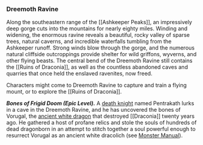 ### Dreemoth Ravine

Along the southeastern range of the [[Ashkeeper Peaks]], an impressively deep gorge cuts into the mountains for nearly eighty miles. Winding and widening, the enormous ravine reveals a beautiful, rocky valley of sparse trees, natural caverns, and incredible waterfalls tumbling from the Ashkeeper runoff. Strong winds blow through the gorge, and the numerous natural cliffside outcroppings provide shelter for wild griffons, wyverns, and other flying beasts. The central bend of the Dreemoth Ravine still contains the [[Ruins of Draconia]], as well as the countless abandoned caves and quarries that once held the enslaved ravenites, now freed.

Characters might come to Dreemoth Ravine to capture and train a flying mount, or to explore the [[Ruins of Draconia]].

_**Bones of Frigid Doom (Epic Level).**_ A [death knight](https://www.dndbeyond.com/monsters/death-knight) named Pentrakath lurks in a cave in the Dreemoth Ravine, and he has uncovered the bones of Vorugal, the [ancient white dragon](https://www.dndbeyond.com/monsters/ancient-white-dragon) that destroyed [[Draconia]] twenty years ago. He gathered a host of profane relics and stole the souls of hundreds of dead dragonborn in an attempt to stitch together a soul powerful enough to resurrect Vorugal as an ancient white dracolich (see [Monster Manual](https://www.dndbeyond.com/sources/mm "Monster Manual")).